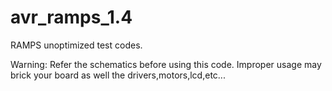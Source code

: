# avr_ramps_1.4

RAMPS unoptimized test codes.

Warning:
Refer the schematics before using this code.
Improper usage may brick your board as well the drivers,motors,lcd,etc...
